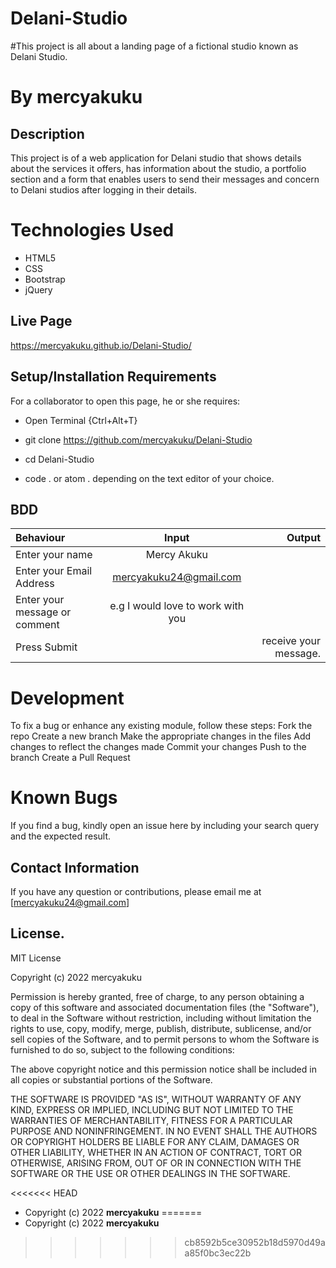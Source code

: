 # Delani-Studio

#This project is all about a landing page of a fictional studio known as Delani Studio.

# By mercyakuku

## Description
This project is of a web application for Delani studio that shows details about the services it offers, has information about the studio, a portfolio section and a form that enables users to send their messages and concern to Delani studios after logging in their details.

# Technologies Used
* HTML5
* CSS
* Bootstrap
* jQuery

## Live Page 
https://mercyakuku.github.io/Delani-Studio/

## Setup/Installation Requirements
For a collaborator to open this page, he or she requires:
* Open Terminal {Ctrl+Alt+T}

* git clone https://github.com/mercyakuku/Delani-Studio

* cd Delani-Studio

* code . or atom . depending on the text editor of your choice.

## BDD
| Behaviour      | Input        | Output       |
| :------------- | :----------: | -----------: |
|  Enter your name  |   Mercy Akuku |     |
| Enter your Email Address  | mercyakuku24@gmail.com|   |
| Enter your message or comment   |e.g  I would love to work with you     |     |
| Press Submit|     |receive your message. 

# Development

To fix a bug or enhance any existing module, follow these steps:
Fork the repo
Create a new branch 
Make the appropriate changes in the files
Add changes to reflect the changes made
Commit your changes 
Push to the branch 
Create a Pull Request

# Known Bugs
If you find a bug, kindly open an issue here by including your search query and the expected result.

## Contact Information 

If you have any question or contributions, please email me at [mercyakuku24@gmail.com]

## License.

MIT License

Copyright (c) 2022 mercyakuku

Permission is hereby granted, free of charge, to any person obtaining a copy
of this software and associated documentation files (the "Software"), to deal
in the Software without restriction, including without limitation the rights
to use, copy, modify, merge, publish, distribute, sublicense, and/or sell
copies of the Software, and to permit persons to whom the Software is
furnished to do so, subject to the following conditions:

The above copyright notice and this permission notice shall be included in all
copies or substantial portions of the Software.

THE SOFTWARE IS PROVIDED "AS IS", WITHOUT WARRANTY OF ANY KIND, EXPRESS OR
IMPLIED, INCLUDING BUT NOT LIMITED TO THE WARRANTIES OF MERCHANTABILITY,
FITNESS FOR A PARTICULAR PURPOSE AND NONINFRINGEMENT. IN NO EVENT SHALL THE
AUTHORS OR COPYRIGHT HOLDERS BE LIABLE FOR ANY CLAIM, DAMAGES OR OTHER
LIABILITY, WHETHER IN AN ACTION OF CONTRACT, TORT OR OTHERWISE, ARISING FROM,
OUT OF OR IN CONNECTION WITH THE SOFTWARE OR THE USE OR OTHER DEALINGS IN THE
SOFTWARE.

<<<<<<< HEAD
* Copyright (c) 2022 **mercyakuku**
=======
* Copyright (c) 2022 **mercyakuku**
>>>>>>> cb8592b5ce30952b18d5970d49aa85f0bc3ec22b
